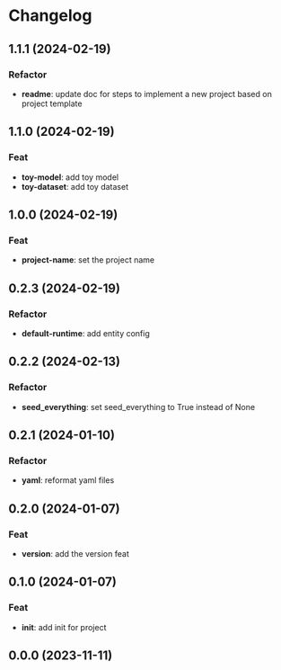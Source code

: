 # Changelog

## 1.1.1 (2024-02-19)

### Refactor

- **readme**: update doc for steps to implement a new project based on project template

## 1.1.0 (2024-02-19)

### Feat

- **toy-model**: add toy model
- **toy-dataset**: add toy dataset

## 1.0.0 (2024-02-19)

### Feat

- **project-name**: set the project name

## 0.2.3 (2024-02-19)

### Refactor

- **default-runtime**: add entity config

## 0.2.2 (2024-02-13)

### Refactor

- **seed_everything**: set seed_everything to True instead of None

## 0.2.1 (2024-01-10)

### Refactor

- **yaml**: reformat yaml files

## 0.2.0 (2024-01-07)

### Feat

- **version**: add the version feat

## 0.1.0 (2024-01-07)

### Feat

- **init**: add init for project

## 0.0.0 (2023-11-11)
